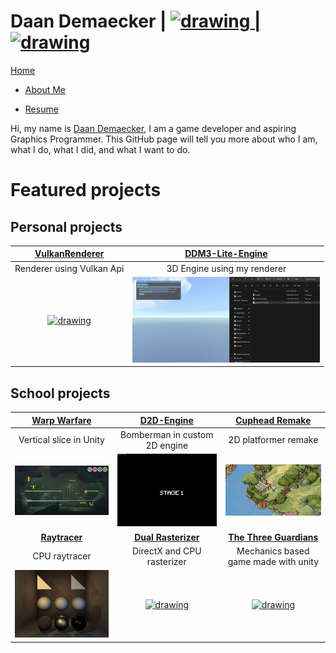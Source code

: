 <link href="Content/StyleSheet.css" rel="stylesheet"/> 

# Daan Demaecker | <a href="https://www.linkedin.com/in/daan-demaecker-3737b0265/"><img src="https://content.linkedin.com/content/dam/me/business/en-us/amp/brand-site/v2/bg/LI-Bug.svg.original.svg" alt="drawing" width="25"/> | <a href="https://github.com/DaanDemaecker"><img src="https://github.githubassets.com/assets/GitHub-Mark-ea2971cee799.png" alt="drawing" width="25"/>

<div class="nav-bar">
  <md-block>

<a href="#" class="selected">Home</a>
- <a href="AboutMe/">About Me</a>
- <a href="Resume/">Resume</a>

  </md-block>
</div>

Hi, my name is [Daan Demaecker](./AboutMe), I am a game developer and aspiring Graphics Programmer. This GitHub page will tell you more about who I am, what I do, what I did, and what I want to do. 

# Featured projects

## Personal projects

|[**VulkanRenderer**](VulkanRenderer/)|[**DDM3-Lite-Engine**](DDM3-Lite-Engine/)|
|:----------------------------------------:|:----------------------------------------:|
| Renderer using Vulkan Api | 3D Engine using my renderer |
|<a href="VulkanRenderer/"><img src=".Content/VulkanRenderer3D.gif" alt="drawing" width="300"/>|<a href="DDM3-Lite-Engine/"><img src="Content/DDM3-Lite-Engine.gif" alt="drawing" width="300"/>|


## School projects

|[**Warp Warfare**](WarpWarfare/)|[**D2D-Engine**](D2D-Engine/)|[**Cuphead Remake**](CupheadRemake/)|
|:----------------------------------------:|:----------------------------------------:|:----------------------------------------:|
| Vertical slice in Unity| Bomberman in custom 2D engine | 2D platformer remake |
|<a href="WarpWarfare/"><img src="Content/WarpWarfare.png" alt="drawing" width="300"/>|<a href="D2D-Engine/"><img src="Content/Bomberman.gif" alt="drawing" width="300"/>|<a href="CupheadRemake/"><img src="Content/Cuphead.gif" alt="drawing" width="300"/>|
|[**Raytracer**](SoftwareRayTracer/)|[**Dual Rasterizer**](DualRasterizer/)|[**The Three Guardians**](TheThreeGuardians/)|
| CPU raytracer | DirectX and CPU rasterizer | Mechanics based game made with unity |
|<a href="SoftwareRayTracer/"><img src="Content/RayTracer.gif" alt="drawing" width="300"/>|<a href="DualRasterizer/"><img src="Content/DualRasterizer.gif" alt="drawing" width="300"/>| <a href="TheThreeGuardians/"><img src="Content/TheThreeGuardians.gif" alt="drawing" width="300"/>